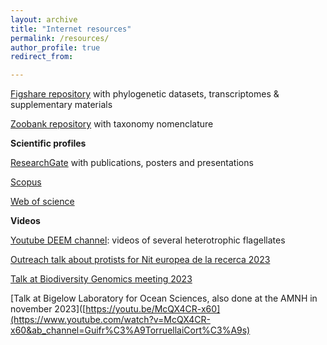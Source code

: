 ```yaml
---
layout: archive
title: "Internet resources"
permalink: /resources/
author_profile: true
redirect_from:

---
```


[Figshare repository](https://figshare.com/authors/Guifr_Torruella/3846172) with phylogenetic datasets, transcriptomes & supplementary materials

[Zoobank repository](https://zoobank.org/Authors/AF9604F0-525F-41B5-8694-A4A1240B2B01) with taxonomy nomenclature

**Scientific profiles**

[ResearchGate](https://www.researchgate.net/profile/Guifre-Torruella) with publications, posters and presentations

[Scopus](https://www.scopus.com/authid/detail.uri?authorId=35485912200)

[Web of science](https://www.webofscience.com/wos/author/record/1171968?state=%7B%7D)

**Videos**

[Youtube DEEM channel](https://www.youtube.com/@deemteam2982/videos): videos of several heterotrophic flagellates

[Outreach talk about protists for Nit europea de la recerca 2023](https://www.youtube.com/watch?v=6NMjlABHDnw&ab_channel=Centrec%C3%ADvicCasaGolferichs)

[Talk at Biodiversity Genomics meeting 2023](https://events.venue-av.com/e/BG23/on_demand_meio)

[Talk at Bigelow Laboratory for Ocean Sciences, also done at the AMNH in november 2023]([https://youtu.be/McQX4CR-x60](https://www.youtube.com/watch?v=McQX4CR-x60&ab_channel=Guifr%C3%A9TorruellaiCort%C3%A9s)

